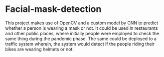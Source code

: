 # Facial-mask-detection
This project makes use of OpenCV and a custom model by CNN to predict whether a person is wearing a mask or not.
It could be used in restaurants and other public places, where initially people were employed to check the same thing during the pandemic phase.
The same could be deployed to a traffic system wherein, the system would detect if the people riding their bikes are wearing helmets or not.
